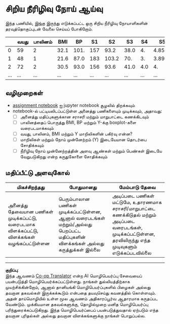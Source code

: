 <!--
CO_OP_TRANSLATOR_METADATA:
{
  "original_hash": "01d1b493e8b51a6ebb42524f6b1bcfff",
  "translation_date": "2025-10-11T15:44:30+00:00",
  "source_file": "1-Introduction/04-stats-and-probability/assignment.md",
  "language_code": "ta"
}
-->
# சிறிய நீரிழிவு நோய் ஆய்வு

இந்த பணியில், [இங்கு](https://www4.stat.ncsu.edu/~boos/var.select/diabetes.html) இருந்து எடுக்கப்பட்ட ஒரு சிறிய நீரிழிவு நோயாளிகளின் தரவுத்தொகுப்புடன் வேலை செய்யப் போகிறோம்.

|   | வயது | பாலினம் | BMI | BP | S1 | S2 | S3 | S4 | S5 | S6 | Y  |
|---|-----|-----|-----|----|----|----|----|----|----|----|----|
| 0 | 59 | 2 | 32.1 | 101. | 157 | 93.2 | 38.0 | 4. | 4.8598 | 87 | 151 |
| 1 | 48 | 1 | 21.6 | 87.0 | 183 | 103.2 | 70. | 3. | 3.8918 | 69 | 75 |
| 2 | 72 | 2 | 30.5 | 93.0 | 156 | 93.6 | 41.0 | 4.0 | 4. | 85 | 141 |
| ... | ... | ... | ... | ...| ...| ...| ...| ...| ...| ...| ... |

## வழிமுறைகள்

* [assignment notebook](assignment.ipynb) ஐ jupyter notebook சூழலில் திறக்கவும்
* notebook-ல் பட்டியலிடப்பட்டுள்ள அனைத்து பணிகளையும் முடிக்கவும், அதாவது:
   * [ ] அனைத்து மதிப்புகளுக்கான சராசரி மற்றும் மாறுபாட்டை கணக்கிடவும்
   * [ ] பாலினத்தைப் பொருத்து BMI, BP மற்றும் Y-க்கு boxplot-களை வரைபடமாக்கவும்
   * [ ] வயது, பாலினம், BMI மற்றும் Y மாறிலிகளின் பகிர்வு என்ன?
   * [ ] மாறிலிகள் மற்றும் நோய் முன்னேற்றம் (Y) இடையேயான தொடர்பை சோதிக்கவும்
   * [ ] நீரிழிவு நோய் முன்னேற்றத்தின் அளவு ஆண்கள் மற்றும் பெண்கள் இடையே வேறுபடுகிறது என்ற கருதுகோளை சோதிக்கவும்
   
## மதிப்பீட்டு அளவுகோல்

மிகச்சிறந்தது | போதுமானது | மேம்பாடு தேவை
--- | --- | -- |
அனைத்து தேவையான பணிகள் முடிக்கப்பட்டு, வரைபடமாக விளக்கப்பட்டு, விளக்கங்கள் வழங்கப்பட்டுள்ளன | பெரும்பாலான பணிகள் முடிக்கப்பட்டுள்ளன, ஆனால் வரைபடங்கள் மற்றும்/அல்லது பெறப்பட்ட மதிப்புகளின் விளக்கங்கள் அல்லது கருத்துக்கள் இல்லை | அடிப்படை பணிகள் மட்டுமே, உதாரணமாக சராசரி/மாறுபாட்டை கணக்கிடுதல் மற்றும் அடிப்படை வரைபடங்கள், முடிக்கப்பட்டுள்ளன, தரவிலிருந்து எந்த முடிவுகளும் எடுக்கப்படவில்லை

---

**குறிப்பு**:  
இந்த ஆவணம் [Co-op Translator](https://github.com/Azure/co-op-translator) என்ற AI மொழிபெயர்ப்பு சேவையைப் பயன்படுத்தி மொழிபெயர்க்கப்பட்டுள்ளது. நாங்கள் துல்லியத்திற்காக முயற்சிக்கின்றோம், ஆனால் தானியங்கி மொழிபெயர்ப்புகளில் பிழைகள் அல்லது தவறான தகவல்கள் இருக்கக்கூடும் என்பதை தயவுசெய்து கவனத்தில் கொள்ளவும். அதன் தாய்மொழியில் உள்ள மூல ஆவணம் அதிகாரப்பூர்வ ஆதாரமாக கருதப்பட வேண்டும். முக்கியமான தகவல்களுக்கு, தொழில்முறை மனித மொழிபெயர்ப்பு பரிந்துரைக்கப்படுகிறது. இந்த மொழிபெயர்ப்பைப் பயன்படுத்துவதால் ஏற்படும் எந்த தவறான புரிதல்கள் அல்லது தவறான விளக்கங்களுக்கு நாங்கள் பொறுப்பல்ல.